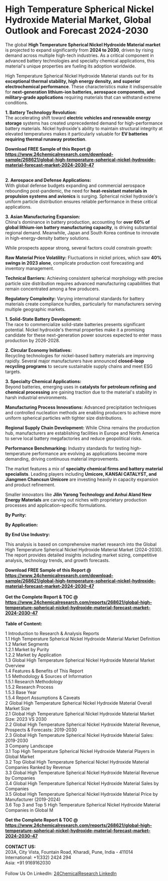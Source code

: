 <h1>High Temperature Spherical Nickel Hydroxide Material Market, Global Outlook and Forecast 2024-2030</h1><p>The global <strong>High Temperature Spherical Nickel Hydroxide Material market</strong> is projected to expand significantly from <strong>2024 to 2030</strong>, driven by rising demand across multiple high-tech industries. As a critical component in advanced battery technologies and specialty chemical applications, this material's unique properties are fueling its adoption worldwide.</p><p>High Temperature Spherical Nickel Hydroxide Material stands out for its <strong>exceptional thermal stability, high energy density, and superior electrochemical performance</strong>. These characteristics make it indispensable for <strong>next-generation lithium-ion batteries, aerospace components, and military-grade applications</strong> requiring materials that can withstand extreme conditions.</p><p><strong>1. Battery Technology Revolution:</strong><br>
The accelerating shift toward <strong>electric vehicles and renewable energy storage</strong> systems has created unprecedented demand for high-performance battery materials. Nickel hydroxide's ability to maintain structural integrity at elevated temperatures makes it particularly valuable for <strong>EV batteries requiring thermal runaway protection</strong>.</p><div><b>Download FREE Sample of this Report @ 
            <a href="https://www.24chemicalresearch.com/download-sample/268621/global-high-temperature-spherical-nickel-hydroxide-material-forecast-market-2024-2030-47">
            https://www.24chemicalresearch.com/download-sample/268621/global-high-temperature-spherical-nickel-hydroxide-material-forecast-market-2024-2030-47</a></b></div><br><p><strong>2. Aerospace and Defense Applications:</strong><br>
With global defense budgets expanding and commercial aerospace rebounding post-pandemic, the need for <strong>heat-resistant materials in propulsion systems and avionics</strong> is surging. Spherical nickel hydroxide's uniform particle distribution ensures reliable performance in these critical applications.</p><p><strong>3. Asian Manufacturing Expansion:</strong><br>
China's dominance in battery production, accounting for <strong>over 60% of global lithium-ion battery manufacturing capacity</strong>, is driving substantial regional demand. Meanwhile, Japan and South Korea continue to innovate in high-energy-density battery solutions.</p><p>While prospects appear strong, several factors could constrain growth:</p><p><strong>Raw Material Price Volatility:</strong> Fluctuations in nickel prices, which saw <strong>40% swings in 2023 alone</strong>, complicate production cost forecasting and inventory management.</p><p><strong>Technical Barriers:</strong> Achieving consistent spherical morphology with precise particle size distribution requires advanced manufacturing capabilities that remain concentrated among a few producers.</p><p><strong>Regulatory Complexity:</strong> Varying international standards for battery materials create compliance hurdles, particularly for manufacturers serving multiple geographic markets.</p><p><strong>1. Solid-State Battery Development:</strong><br>
The race to commercialize solid-state batteries presents significant potential. Nickel hydroxide's thermal properties make it a promising candidate for these next-generation power sources expected to enter mass production by 2026-2028.</p><p><strong>2. Circular Economy Initiatives:</strong><br>
Recycling technologies for nickel-based battery materials are improving rapidly. Several major manufacturers have announced <strong>closed-loop recycling programs</strong> to secure sustainable supply chains and meet ESG targets.</p><p><strong>3. Specialty Chemical Applications:</strong><br>
Beyond batteries, emerging uses in <strong>catalysts for petroleum refining and chemical processing</strong> are gaining traction due to the material's stability in harsh industrial environments.</p><p><strong>Manufacturing Process Innovations:</strong> Advanced precipitation techniques and controlled nucleation methods are enabling producers to achieve more uniform spherical particles with tighter size distributions.</p><p><strong>Regional Supply Chain Development:</strong> While China remains the production hub, manufacturers are establishing facilities in Europe and North America to serve local battery megafactories and reduce geopolitical risks.</p><p><strong>Performance Benchmarking:</strong> Industry standards for testing high-temperature performance are evolving as applications become more demanding, driving continuous material improvements.</p><p>The market features a mix of <strong>specialty chemical firms and battery material specialists</strong>. Leading players including <strong>Umicore, KANSAI CATALYST, and Jiangmen Chancsun Umicore</strong> are investing heavily in capacity expansion and product refinement.</p><p>Smaller innovators like <strong>Jilin Yarong Technology and Anhui Aland New Energy Materials</strong> are carving out niches with proprietary production processes and application-specific formulations.</p><p><strong>By Purity:</strong></p><p><strong>By Application:</strong></p><p><strong>By End Use Industry:</strong></p><p>This analysis is based on comprehensive market research into the Global High Temperature Spherical Nickel Hydroxide Material Market (2024-2030). The report provides detailed insights including market sizing, competitive analysis, technology trends, and growth forecasts.</p><div><b>Download FREE Sample of this Report @ 
            <a href="https://www.24chemicalresearch.com/download-sample/268621/global-high-temperature-spherical-nickel-hydroxide-material-forecast-market-2024-2030-47">
            https://www.24chemicalresearch.com/download-sample/268621/global-high-temperature-spherical-nickel-hydroxide-material-forecast-market-2024-2030-47</a></b></div><br><div><b>Get the Complete Report & TOC @ 
            <a href="https://www.24chemicalresearch.com/reports/268621/global-high-temperature-spherical-nickel-hydroxide-material-forecast-market-2024-2030-47">
            https://www.24chemicalresearch.com/reports/268621/global-high-temperature-spherical-nickel-hydroxide-material-forecast-market-2024-2030-47</a></b></div><br>
            <b>Table of Content:</b><p>1 Introduction to Research & Analysis Reports<br />
    1.1 High Temperature Spherical Nickel Hydroxide Material Market Definition<br />
    1.2 Market Segments<br />
        1.2.1 Market by Purity<br />
        1.2.2 Market by Application<br />
    1.3 Global High Temperature Spherical Nickel Hydroxide Material Market Overview<br />
    1.4 Features & Benefits of This Report<br />
    1.5 Methodology & Sources of Information<br />
        1.5.1 Research Methodology<br />
        1.5.2 Research Process<br />
        1.5.3 Base Year<br />
        1.5.4 Report Assumptions & Caveats<br />
2 Global High Temperature Spherical Nickel Hydroxide Material Overall Market Size<br />
    2.1 Global High Temperature Spherical Nickel Hydroxide Material Market Size: 2023 VS 2030<br />
    2.2 Global High Temperature Spherical Nickel Hydroxide Material Revenue, Prospects & Forecasts: 2019-2030<br />
    2.3 Global High Temperature Spherical Nickel Hydroxide Material Sales: 2019-2030<br />
3 Company Landscape<br />
    3.1 Top High Temperature Spherical Nickel Hydroxide Material Players in Global Market<br />
    3.2 Top Global High Temperature Spherical Nickel Hydroxide Material Companies Ranked by Revenue<br />
    3.3 Global High Temperature Spherical Nickel Hydroxide Material Revenue by Companies<br />
    3.4 Global High Temperature Spherical Nickel Hydroxide Material Sales by Companies<br />
    3.5 Global High Temperature Spherical Nickel Hydroxide Material Price by Manufacturer (2019-2024)<br />
    3.6 Top 3 and Top 5 High Temperature Spherical Nickel Hydroxide Material Companies in Global M</p><div><b>Get the Complete Report & TOC @ 
            <a href="https://www.24chemicalresearch.com/reports/268621/global-high-temperature-spherical-nickel-hydroxide-material-forecast-market-2024-2030-47">
            https://www.24chemicalresearch.com/reports/268621/global-high-temperature-spherical-nickel-hydroxide-material-forecast-market-2024-2030-47</a></b></div><br><b>CONTACT US:</b><br>
            203A, City Vista, Fountain Road, Kharadi, Pune, India - 411014<br>
            International: +1(332) 2424 294<br>
            Asia: +91 9169162030 <br><br>
            Follow Us On LinkedIn: <a href="https://www.linkedin.com/company/24chemicalresearch/">24ChemicalResearch LinkedIn</a>